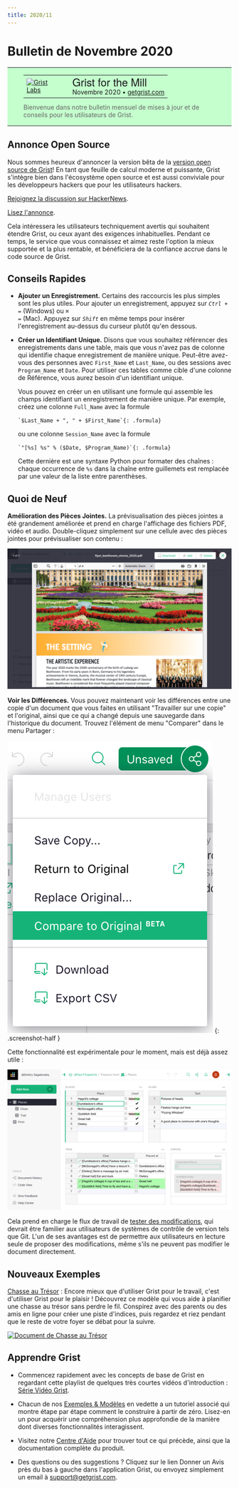 ```yaml
---
title: 2020/11
---
```


# Bulletin de Novembre 2020

<style>
  /* restaurer certains défauts mal remplacés */
  .newsletter-header .table {
    background-color: initial;
    border: initial;
  }
  .newsletter-header .table > tbody > tr > td {
    padding: initial;
    border: initial;
    vertical-align: initial;
  }
  .newsletter-header img.header-img {
    padding: initial;
    max-width: initial;
    display: initial;
    padding: initial;
    line-height: initial;
    background-color: initial;
    border: initial;
    border-radius: initial;
    margin: initial;
  }

  /* copier les styles de la newsletter, avec un préfixe pour une spécificité suffisante */
  .newsletter-header .header {
    border: none;
    padding: 0;
    margin: 0;
  }
  .newsletter-header table > tbody > tr > td.header-image {
    width: 80px;
    padding-right: 16px;
  }
  .newsletter-header table > tbody > tr > td.header-text {
    background-color: #c4ffcd;
    padding: 16px 36px;
  }
  .newsletter-header table.header-top {
    border: none;
    padding: 0;
    margin: 0;
    width: 100%;
  }
  .header-title {
    font-family: Helvetica Neue, Helvetica, Arial, sans-serif;
    font-size: 24px;
    line-height: 28px;
  }
  .header-month {
  }
  .header-welcome {
    margin-top: 12px;
    color: #666666;
  }
</style>
<div class="newsletter-header">
<table class="header" cellpadding="0" cellspacing="0" border="0"><tr>
  <td class="header-text">
    <table class="header-top"><tr>
      <td class="header-image">
        <a href="https://www.getgrist.com">
          <img class="header-img" src="/images/newsletters/grist-labs.png" width="80" height="80" alt="Grist Labs" border="0">
        </a>
      </td>
      <td class="header-top-text">
        <div class="header-title">Grist for the Mill</div>
        <div class="header-month">Novembre 2020
          &#8226; <a href="https://www.getgrist.com/">getgrist.com</a></div>
      </td>
    </tr></table>
    <div class="header-welcome">
      Bienvenue dans notre bulletin mensuel de mises à jour et de conseils pour les utilisateurs de Grist.
    </div>
  </td>
</tr></table>
</div>

## Annonce Open Source

Nous sommes heureux d'annoncer la version bêta de la [version open source de Grist](https://www.getgrist.com/blog)! En tant que feuille de calcul moderne et puissante, Grist s'intègre bien dans l'écosystème open source et est aussi conviviale pour les développeurs hackers que pour les utilisateurs hackers.

[Rejoignez la discussion sur HackerNews](https://news.ycombinator.com/item?id=25257521).

[Lisez l'annonce](https://www.getgrist.com/blog).

Cela intéressera les utilisateurs techniquement avertis qui souhaitent étendre Grist, ou ceux ayant des exigences inhabituelles. Pendant ce temps, le service que vous connaissez et aimez reste l'option la mieux supportée et la plus rentable, et bénéficiera de la confiance accrue dans le code source de Grist.


## Conseils Rapides

- **Ajouter un Enregistrement.** Certains des raccourcis les plus simples sont les plus utiles. Pour ajouter un enregistrement, appuyez sur <code class="keys">*Ctrl* + *=*</code> (Windows) ou <code class="keys">*⌘* *=*</code> (Mac). Appuyez sur <code class="keys">*Shift*</code> en même temps pour insérer l'enregistrement au-dessus du curseur plutôt qu'en dessous.

- <a name="unique_ident"></a>
  **Créer un Identifiant Unique.** Disons que vous souhaitez référencer des enregistrements dans une table, mais que vous n'avez pas de colonne qui identifie chaque enregistrement de manière unique. Peut-être avez-vous des personnes avec `First_Name` et `Last_Name`, ou des sessions avec `Program_Name` et `Date`. Pour utiliser ces tables comme cible d'une colonne de Référence, vous aurez besoin d'un identifiant unique.

    Vous pouvez en créer un en utilisant une formule qui assemble les champs identifiant un enregistrement de manière unique.
    Par exemple, créez une colonne `Full_Name` avec la formule

      `$Last_Name + ", " + $First_Name`{: .formula}

    ou une colonne `Session_Name` avec la formule

      `"[%s] %s" % ($Date, $Program_Name)`{: .formula}

    Cette dernière est une syntaxe Python pour formater des chaînes : chaque occurrence de `%s` dans la chaîne entre guillemets est remplacée par une valeur de la liste entre parenthèses.

## Quoi de Neuf

**Amélioration des Pièces Jointes.** La prévisualisation des pièces jointes a été grandement améliorée et prend en charge l'affichage des fichiers PDF, vidéo et audio. Double-cliquez simplement sur une cellule avec des pièces jointes pour prévisualiser son contenu :

![Aperçu PDF](../images/newsletters/2020-11/pdf-preview.png)

<a name="show_diffs"></a>
**Voir les Différences.** Vous pouvez maintenant voir les différences entre une copie d'un document que vous faites en utilisant "Travailler sur une copie" et l'original, ainsi que ce qui a changé depuis une sauvegarde dans l'historique du document. Trouvez l'élément de menu "Comparer" dans le menu Partager :

  <span class="screenshot-large">*![Menu Comparer](../images/newsletters/2020-11/compare-menu.png)*</span>
    {: .screenshot-half }

Cette fonctionnalité est expérimentale pour le moment, mais est déjà assez utile :

![Voir les Différences](../images/newsletters/2020-11/show-diffs.png)

Cela prend en charge le flux de travail de [tester des modifications](../copying-docs.md#trying-out-changes), qui devrait être familier aux utilisateurs de systèmes de contrôle de version tels que Git. L'un de ses avantages est de permettre aux utilisateurs en lecture seule de proposer des modifications, même s'ils ne peuvent pas modifier le document directement.

## Nouveaux Exemples

[Chasse au Trésor](../examples/2020-11-treasure-hunt.md) : Encore mieux que d'utiliser Grist pour le travail, c'est d'utiliser Grist pour le plaisir ! Découvrez ce modèle qui vous aide à planifier une chasse au trésor sans perdre le fil. Conspirez avec des parents ou des amis en ligne pour créer une piste d'indices, puis regardez et riez pendant que le reste de votre foyer se débat pour la suivre.

[![Document de Chasse au Trésor](../examples/images/2020-11-treasure-hunt/hunt.png)](../examples/2020-11-treasure-hunt.md)


## Apprendre Grist

- Commencez rapidement avec les concepts de base de Grist en regardant cette playlist de quelques très courtes vidéos d'introduction :
  [Série Vidéo Grist](https://www.youtube.com/playlist?list=PL3Q9Tu1JOy_4Mq8JlcjZXEMyJY69kda44).

- Chacun de nos [Exemples & Modèles](https://docs.getgrist.com/p/templates) en vedette a un tutoriel associé qui montre étape par étape comment le construire à partir de zéro. Lisez-en un pour acquérir une compréhension plus approfondie de la manière dont diverses fonctionnalités interagissent.

- Visitez notre [Centre d'Aide](../index.md) pour trouver tout ce qui précède, ainsi que la documentation complète du produit.

- Des questions ou des suggestions ? Cliquez sur le lien
  <span class="app-menu-item"><span class="grist-icon" style="--icon: var(--icon-Feedback)"></span> Donner un Avis</span>
  près du bas à gauche dans l'application Grist, ou envoyez simplement un email à
  <support@getgrist.com>.
